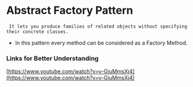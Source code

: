 # Abstract Factory Pattern

``` It lets you produce families of related objects without specifying their concrete classes.```

- In this pattern every method can be considered as a Factory Method.

### Links for Better Understanding

[https://www.youtube.com/watch?v=v-GiuMmsXj4](https://www.youtube.com/watch?v=v-GiuMmsXj4)
